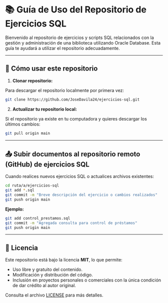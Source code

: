# 📚 Guía de Uso del Repositorio de Ejercicios SQL

Bienvenido al repositorio de ejercicios y scripts SQL relacionados con la gestión y administración de una biblioteca utilizando Oracle Database. Esta guía te ayudará a utilizar el repositorio adecuadamente.

---

## 🚀 Cómo usar este repositorio

1. **Clonar repositorio:**

Para descargar el repositorio localmente por primera vez:
```bash
git clone https://github.com/JoseDavila24/ejercicios-sql.git
```

2. **Actualizar tu repositorio local:**

Si el repositorio ya existe en tu computadora y quieres descargar los últimos cambios:
```bash
git pull origin main
```

---

## 📤 Subir documentos al repositorio remoto (GitHub) de ejercicios SQL

Cuando realices nuevos ejercicios SQL o actualices archivos existentes:

```bash
cd ruta/a/ejercicios-sql
git add *.sql
git commit -m "Breve descripción del ejercicio o cambios realizados"
git push origin main
```

**Ejemplo:**
```bash
git add control_prestamos.sql
git commit -m "Agregada consulta para control de préstamos"
git push origin main
```

---

## 📄 Licencia

Este repositorio está bajo la licencia **MIT**, lo que permite:
- Uso libre y gratuito del contenido.
- Modificación y distribución del código.
- Inclusión en proyectos personales o comerciales con la única condición de dar crédito al autor original.

Consulta el archivo [LICENSE](LICENSE) para más detalles.

